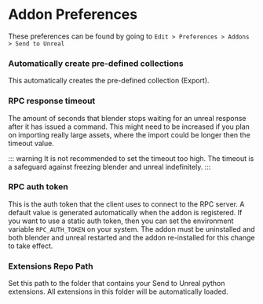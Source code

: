 # Addon Preferences
These preferences can be found by going to `Edit > Preferences > Addons > Send to Unreal`

### Automatically create pre-defined collections
This automatically creates the pre-defined collection (Export).


### RPC response timeout
The amount of seconds that blender stops waiting for an unreal response after it has issued a command. This might
need to be increased if you plan on importing really large assets, where the import could be longer then the
timeout value.

::: warning
It is not recommended to set the timeout too high. The timeout is a safeguard against freezing blender and unreal
indefinitely.
:::

### RPC auth token
This is the auth token that the client uses to connect to the RPC server. A default value is generated
automatically when the addon is registered. If you want to use a static auth token, then you can set the
environment variable `RPC_AUTH_TOKEN` on your system. The addon must be uninstalled and both blender and unreal
restarted and the addon re-installed for this change to take effect.

### Extensions Repo Path
Set this path to the folder that contains your Send to Unreal python extensions. All extensions in this folder
will be automatically loaded.
